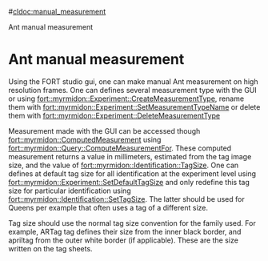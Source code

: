 #<cldoc:manual_measurement>

Ant manual measurement

# Ant manual measurement

Using the FORT studio gui, one can make manual Ant measurement on high
resolution frames. One can defines several measurement type with the
GUI or using <fort::myrmidon::Experiment::CreateMeasurementType>, rename them with
<fort::myrmidon::Experiment::SetMeasurementTypeName> or delete them
with <fort::myrmidon::Experiment::DeleteMeasurementType>

Measurement made with the GUI can be accessed though
<fort::myrmidon::ComputedMeasurement> using
<fort::myrmidon::Query::ComputeMeasurementFor>. These computed
measurement returns a value in millimeters, estimated from the tag
image size, and the value of
<fort::myrmidon::Identification::TagSize>. One can defines at default
tag size for all identification at the experiment level using
<fort::myrmidon::Experiment::SetDefaultTagSize> and only redefine this
tag size for particular identification using
<fort::myrmidon::Identification::SetTagSize>. The latter should be
used for Queens per example that often uses a tag of a different size.

Tag size should use the normal tag size convention for the family
used. For example, ARTag tag defines their size from the inner black
border, and apriltag from the outer white border (if
applicable). These are the size written on the tag sheets.
